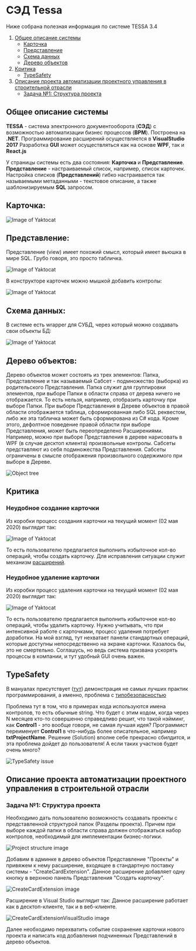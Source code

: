# СЭД Tessa

Ниже собрана полезная информация по системе TESSA 3.4

1. [Общее описание системы](#общее-описание-системы)
   * [Карточка](#карточка)
   * [Представление](#представление)
   * [Схема данных](#схема-данных)
   * [Дерево объектов](#дерево-объектов)
2. [Критика](#критика)
   * [TypeSafety](#type-safety)
3. [Описание проекта автоматизации проектного управления в строительной отрасли](#описание-проекта-автоматизации-проектного-управления-в-строительной-отрасли)
   * [Задача №1: Структура проекта](#задача-1-структура-проекта)

## Общее описание системы

**TESSA** - система электронного документооборота (**СЭД**) с возможностью автоматизации бизнес процессов (**BPM**). Построена на **.NET**.
Программирование расширений осуществляется в **VisualStudio 2017**
Разработка **GUI** может осуществляться как на основе **WPF**, так и **React.js**

У страницы системы есть два состояния: **Карточка** и **Представление**. **Представление** - настраиваемый список, например, список карточек.
Настройка списков (**Представлений**) гибко настраивается так называемыми метаданными - текстовое описание, а также шаблонизируемым **SQL** запросом.


## **Карточка**:

![Image of Yaktocat](https://github.com/1001011000101101/Tessa/blob/master/images/Card.png)

## **Представление**:

Представление (view) имеет похожий смысл, который имеет вьюшка в мире SQL. Грубо говоря, это просто табличка.

![Image of Yaktocat](https://github.com/1001011000101101/Tessa/blob/master/images/View.png)

В конструкторе карточек можно мышкой добавить контролы:

![Image of Yaktocat](https://github.com/1001011000101101/Tessa/blob/master/images/CardControls.png)


## Схема данных:

В системе есть wrapper для СУБД, через который можно создавать свои объекты БД:

![Image of Yaktocat](https://github.com/1001011000101101/Tessa/blob/master/images/DatabaseGuiWrapper.png)

## Дерево объектов:

Дерево объектов может состоять из трех элементов: Папка, Представление и так называемый Сабсет - подмножество (выборка) из родительского Представления.
Папка служит для группировки элементов, при выборе Папки в области справа от дерева ничего не отображается. То есть нельзя, например, отобразить карточку при выборе Папки.
При выборе Представления в Дереве объектов в правой области отображается таблица, сформированная либо SQL реквестом, либо же эта табличка может быть сформирована из C# кода. Кроме этого, дефолтное поведение правой области при выборе Представления, может быть переопределено Расширениями. Например, можно при выборе Представления в дереве нарисовать в WPF (в случае десктоп клиента) произвольные контролы.
Сабсеты представляют из себя подмножества Представления. Сабсеты ограничены в смысле отображения произвольного содержимого при выборе в Дереве.

![Object tree](https://github.com/1001011000101101/Tessa/blob/master/images/Tree.JPG)

## Критика


### Неудобное создание карточки

Из коробки процесс создания карточки на текущий момент (02 мая 2020) выглядит так:

![Image of Yaktocat](https://github.com/1001011000101101/Tessa/blob/master/images/CreateCard.png)

То есть пользователю предлагается выполнить избыточное кол-во операций, чтобы создать карточку. Для исправления ситуации служит механизм [расширений](https://mytessa.ru/docs/ProgrammersGuide/ProgrammersGuide.html#_%D1%80%D0%B0%D1%81%D1%88%D0%B8%D1%80%D0%B5%D0%BD%D0%B8%D1%8F).


### Неудобное удаление карточки

Из коробки процесс удаления карточки на текущий момент (02 мая 2020) выглядит так:

![Image of Yaktocat](https://github.com/1001011000101101/Tessa/blob/master/images/DeleteCard.png)

То есть пользователю предлагается выполнить избыточное кол-во операций, чтобы удалить карточку. Нужно учитывать, что при интенсивной работе с карточками, процесс удаления потребует доработки. На мой взгляд, тут нехватает панели стандартных операций, которые доступны непосредственно на экране карточки. Казалось бы, это не смертельно. Соглашусь, но ведь система призвана ускорять процессы в компании, и тут удобный GUI очень важен.

## TypeSafety

В мануалах присутствует ([тут](https://mytessa.ru/docs/ProgrammersGuide/ProgrammersGuide.html#_%D0%BF%D1%80%D0%B8%D0%BC%D0%B5%D1%80_%D1%80%D0%B0%D1%81%D1%88%D0%B8%D1%80%D0%B5%D0%BD%D0%B8%D0%B5_ui_%D0%BD%D0%B0_%D1%81%D0%BA%D1%80%D1%8B%D1%82%D0%B8%D0%B5_%D1%8D%D0%BB%D0%B5%D0%BC%D0%B5%D0%BD%D1%82%D0%BE%D0%B2_%D1%83%D0%BF%D1%80%D0%B0%D0%B2%D0%BB%D0%B5%D0%BD%D0%B8%D1%8F_%D0%BF%D0%BE_%D1%83%D1%81%D0%BB%D0%BE%D0%B2%D0%B8%D1%8E)) демонстрация не самых лучших практик программирования, а именно, проблема с [типобезопасностью](https://en.wikipedia.org/wiki/Type_safety)

Проблема тут в том, что в примерах кода используются имена контролов, то есть обычные string. Что будет с этим кодом, когда через N месяцев кто-то совершенно справедливо решит, что такой нэйминг, как **Control1** - это вообще говоря, не самая лучшая идея? Программист переименует **Control1** в что-нибудь более описательное, например **txtProjectName**. Решение (Solution) вполне себе прекрасно сбилдится, и эта проблема дойдет до пользователя! А если таких участков будет очень много?

![TypeSafety issue](https://github.com/1001011000101101/Tessa/blob/master/images/TypeSafety.png)



## Описание проекта автоматизации проектного управления в строительной отрасли

### Задача №1: Структура проекта

Необходимо дать пользователю возможность создавать проекты с представленной структурой папок (Разделы проекта). Причем при выборе каждой папки в области справа должен отображаться набор контролов, необходимый для имплементации бизнес-логики. 
 
![Project structure image](https://github.com/1001011000101101/Tessa/blob/master/images/ProjectTree.png)


Добавим в админке в дерево объектов Представление "Проекты" и привяжем к нему расширение, входящее в стандартную поставку системы - "CreateCardExtension". Данное расширение добавляет одну кнопку в верхнюю панель Представления "Создать карточку".

![CreateCardExtension image](https://github.com/1001011000101101/Tessa/blob/master/images/CreateCardExtension.png)

Расширение в Visual Studio выглядит так:
Данное расширение работает как в десктоп-клиенте, так и в веб-клиенте.

![CreateCardExtensionVisualStudio image](https://github.com/1001011000101101/Tessa/blob/master/images/CreateCardExtensionVisualStudio.png)

Далее необходимо перехватить событие сохранение карточки нового проекта и написать код добавления подчиненных Представлений в дерево объектов.
